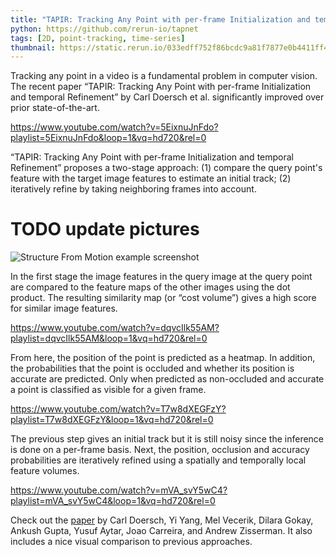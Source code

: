 ```yaml
---
title: "TAPIR: Tracking Any Point with per-frame Initialization and temporal Refinement"
python: https://github.com/rerun-io/tapnet
tags: [2D, point-tracking, time-series]
thumbnail: https://static.rerun.io/033edff752f86bcdc9a81f7877e0b4411ff4e6c5_structure_from_motion_480w.png
---
```



Tracking any point in a video is a fundamental problem in computer vision. The recent paper “TAPIR: Tracking Any Point with per-frame Initialization and temporal Refinement” by Carl Doersch et al. significantly improved over prior state-of-the-art.

https://www.youtube.com/watch?v=5EixnuJnFdo?playlist=5EixnuJnFdo&loop=1&vq=hd720&rel=0

“TAPIR: Tracking Any Point with per-frame Initialization and temporal Refinement” proposes a two-stage approach: (1) compare the query point's feature with the target image features to estimate an initial track; (2) iteratively refine by taking neighboring frames into account.

# TODO update pictures
<picture>
  <source media="(max-width: 480px)" srcset="https://static.rerun.io/033edff752f86bcdc9a81f7877e0b4411ff4e6c5_structure_from_motion_480w.png">
  <source media="(max-width: 768px)" srcset="https://static.rerun.io/29f207025a6c5a63e487f95fc6098a4f1f8d9ca3_structure_from_motion_768w.png">
  <source media="(max-width: 1024px)" srcset="https://static.rerun.io/6b7914b63f909f2ac5b23530a7d7363178b331cb_structure_from_motion_1024w.png">
  <source media="(max-width: 1200px)" srcset="https://static.rerun.io/7047a851275c94c2a7e018bd7230dac96c0cea09_structure_from_motion_1200w.png">
  <img src="https://static.rerun.io/b17f8824291fa1102a4dc2184d13c91f92d2279c_structure_from_motion_full.png" alt="Structure From Motion example screenshot">
</picture>

In the first stage the image features in the query image at the query point are compared to the feature maps of the other images using the dot product. The resulting similarity map (or “cost volume”) gives a high score for similar image features.

https://www.youtube.com/watch?v=dqvcIlk55AM?playlist=dqvcIlk55AM&loop=1&vq=hd720&rel=0

From here, the position of the point is predicted as a heatmap. In addition, the probabilities that the point is occluded and whether its position is accurate are predicted. Only when predicted as non-occluded and accurate a point is classified as visible for a given frame.

https://www.youtube.com/watch?v=T7w8dXEGFzY?playlist=T7w8dXEGFzY&loop=1&vq=hd720&rel=0

The previous step gives an initial track but it is still noisy since the inference is done on a per-frame basis. Next, the position, occlusion and accuracy probabilities are iteratively refined using a spatially and temporally local feature volumes.

https://www.youtube.com/watch?v=mVA_svY5wC4?playlist=mVA_svY5wC4&loop=1&vq=hd720&rel=0

Check out the [paper](https://arxiv.org/abs/2306.08637) by Carl Doersch, Yi Yang, Mel Vecerik, Dilara Gokay, Ankush Gupta, Yusuf Aytar, Joao Carreira, and Andrew Zisserman. It also includes a nice visual comparison to previous approaches.
